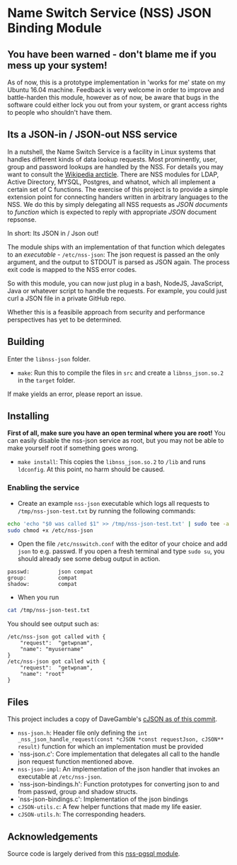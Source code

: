 # Name Switch Service (NSS) JSON Binding Module

## You have been warned - don't blame me if you mess up your system!
As of now, this is a prototype implementation in 'works for me' state on my Ubuntu 16.04 machine.
Feedback is very welcome in order to improve and battle-harden this module, however as of now, be aware that bugs in the software could either lock you out from your system, or grant access rights to people who shouldn't have them.


## Its a JSON-in / JSON-out NSS service
In a nutshell, the Name Switch Service is a facility in Linux systems that handles different kinds of data lookup requests.
Most prominently, user, group and password lookups are handled by the NSS.
For details you may want to consult the [Wikipedia arcticle](https://en.wikipedia.org/wiki/Name_Service_Switch).
There are NSS modules for LDAP, Active Directory, MYSQL, Postgres, and whatnot, which all implement a certain set of C functions.
The exercise of this project is to provide a simple extension point for connecting handers written in arbitrary languages to the NSS.
We do this by simply delegating all NSS requests as *JSON documents* to *function* which is expected to reply with appropriate *JSON* document repsonse.

In short: Its JSON in / Json out!

The module ships with an implementation of that function which delegates to an *executable* - `/etc/nss-json`: The json request is passed an the only argument, and
the output to STDOUT is parsed as JSON again. The process exit code is mapped to the NSS error codes.

So with this module, you can now just plug in a bash, NodeJS, JavaScript, Java or whatever script to handle the requests. For example, you could just
curl a JSON file in a private GitHub repo.


Whether this is a feasibile approach from security and performance perspectives has yet to be determined.

## Building
Enter the `libnss-json` folder.

* `make`: Run this to compile the files in `src` and create a `libnss_json.so.2` in the `target` folder.

If make yields an error, please report an issue.

## Installing

**First of all, make sure you have an open terminal where you are root!** You can easily disable the nss-json service as root, but you may not be able to make yourself root if something goes wrong.

* `make install`: This copies the `libnss_json.so.2` to `/lib` and runs `ldconfig`. At this point, no harm should be caused.

### Enabling the service

* Create an example `nss-json` executable which logs all requests to `/tmp/nss-json-test.txt` by running the following commands:

```bash
echo 'echo "$0 was called $1" >> /tmp/nss-json-test.txt' | sudo tee -a /etc/nss-json
sudo chmod +x /etc/nss-json
```

* Open the file `/etc/nsswitch.conf` with the editor of your choice and add `json` to e.g. passwd. If you open a fresh terminal and type `sudo su`, you should already see some debug output in action.


```
passwd:         json compat
group:          compat
shadow:         compat
```

* When you run
```bash
cat /tmp/nss-json-test.txt
```

You should see output such as:

```
/etc/nss-json got called with {
	"request":	"getwpnam",
	"name":	"myusername"
}
/etc/nss-json got called with {
	"request":	"getwpnam",
	"name":	"root"
}
```


## Files

This project includes a copy of DaveGamble's [cJSON as of this commit](https://github.com/DaveGamble/cJSON/tree/05f75e360bf047de359cfce0581a93ea857a0a72).

* `nss-json.h`: Header file only defining the `int _nss_json_handle_request(const *cJSON *const requestJson, cJSON** result)` function for which an implementation must be provided
* `nss-json.c': Core implementation that delegates all call to the handle json request function mentioned above.
* `nss-json-impl`: An implementation of the json handler that invokes an executable at `/etc/nss-json`.
* `nss-json-bindings.h': Function prototypes for converting json to and from passwd, group and shadow structs.
* `nss-json-bindings.c': Implementation of the json bindings
* `cJSON-utils.c`: A few helper functions that made my life easier.
* `cJSON-utils.h`: The corresponding headers.

## Acknowledgements

Source code is largely derived from this [nss-pgsql module](https://github.com/jandd/libnss-pgsql).


